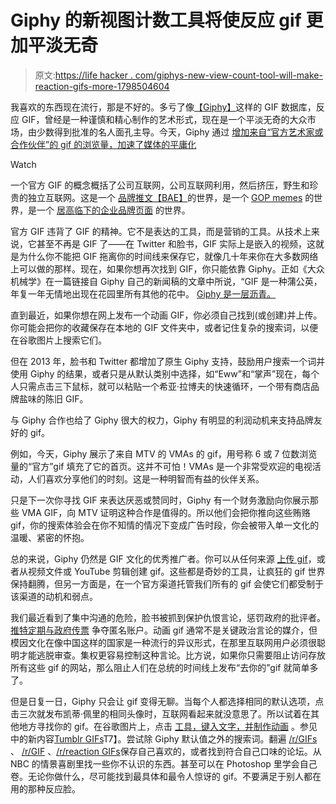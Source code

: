 # Giphy 的新视图计数工具将使反应 gif 更加平淡无奇

> 原文:[https://life hacker . com/giphys-new-view-count-tool-will-make-reaction-gifs-more-1798504604](https://lifehacker.com/giphys-new-view-count-tool-will-make-reaction-gifs-more-1798504604)

我喜欢的东西现在流行，那是不好的。多亏了像[【Giphy】](https://giphy.com/)这样的 GIF 数据库，反应 GIF，曾经是一种谨慎和精心制作的艺术形式，现在是一个平淡无奇的大众市场，由少数得到批准的名人面孔主导。今天，Giphy 通过 [增加来自“官方艺术家或合作伙伴”的 gif 的浏览量，加速了媒体的平庸化](https://medium.com/@giphy/introducing-gif-view-counts-e3ec1899e7bd)

Watch

一个官方 GIF 的概念概括了公司互联网，公司互联网利用，然后挤压，野生和珍贵的独立互联网。这是一个 [品牌推文【BAE】](https://twitter.com/brandssayingbae)的世界，是一个 [GOP memes](http://mashable.com/2017/06/07/gop-meme-fail/) 的世界，是一个 [居高临下的企业品牌页面](https://www.facebook.com/corporatebollocks/) 的世界。

官方 GIF 违背了 GIF 的精神。它不是表达的工具，而是营销的工具。从技术上来说，它甚至不再是 GIF 了——在 Twitter 和脸书，GIF 实际上是嵌入的视频，这就是为什么你不能把 GIF 拖离你的时间线来保存它，就像几十年来你在大多数网络上可以做的那样。现在，如果你想再次找到 GIF，你只能依靠 Giphy。正如《大众机械学》在一篇链接自 Giphy 自己的新闻稿的文章中所说，“GIF 是一种蒲公英，年复一年无情地出现在花园里所有其他的花中。 [Giphy 是一层沥青。](http://www.popularmechanics.com/technology/a21457/the-gif-is-dead-long-live-the-gif/)

直到最近，如果你想在网上发布一个动画 GIF，你必须自己找到(或创建)并上传。你可能会把你的收藏保存在本地的 GIF 文件夹中，或者记住复杂的搜索词，以便在谷歌图片上搜索它们。

但在 2013 年，脸书和 Twitter 都增加了原生 Giphy 支持，鼓励用户搜索一个词并使用 Giphy 的结果，或者只是从默认类别中选择，如“Eww”和“掌声”现在，每个人只需点击三下鼠标，就可以粘贴一个希亚·拉博夫的快速循环，一个带有商店品牌盐味的陈旧 GIF。

与 Giphy 合作也给了 Giphy 很大的权力，Giphy 有明显的利润动机来支持品牌友好的 gif。

例如，今天，Giphy 展示了来自 MTV 的 VMAs 的 gif，用号称 6 或 7 位数浏览量的“官方”gif 填充了它的首页。这并不可怕！VMAs 是一个非常受欢迎的电视活动，人们喜欢分享他们的时刻。这是一种明智而有益的伙伴关系。

只是下一次你寻找 GIF 来表达厌恶或赞同时，Giphy 有一个财务激励向你展示那些 VMA GIF，向 MTV 证明这种合作是值得的。所以他们会把你推向这些贿赂 gif，你的搜索体验会在你不知情的情况下变成广告时段，你会被带入单一文化的温暖、紧密的怀抱。

总的来说，Giphy 仍然是 GIF 文化的优秀推广者。你可以从任何来源 [上传 gif](https://giphy.com/create/gifmaker)，或者从视频文件或 YouTube 剪辑创建 gif。这些都是奇妙的工具，让疯狂的 gif 世界保持翻腾，但另一方面是，在一个官方渠道托管我们所有的 gif 会使它们都受制于该渠道的动机和弱点。

我们最近看到了集中沟通的危险，脸书被抓到保护仇恨言论，惩罚政府的批评者。 [推特定期与政府传票](http://www.npr.org/sections/thetwo-way/2017/04/06/522914335/twitter-sues-homeland-security-to-protect-anonymity-of-alt-immigration-account) 争夺匿名账户。动画 gif 通常不是关键政治言论的媒介，但模因文化在像中国这样的国家是一种流行的异议形式，在那里互联网用户必须很聪明才能逃脱审查。集权更容易控制这种言论。比方说，如果你只需要阻止访问存放所有这些 gif 的网站，那么阻止人们在总统的时间线上发布“去你的”gif 就简单多了。

但是日复一日，Giphy 只会让 gif 变得无聊。当每个人都选择相同的默认选项，点击三次就发布凯蒂·佩里的相同头像时，互联网看起来就没意思了。所以试着在其他地方寻找你的 gif。在谷歌图片上，点击 [工具，键入文字，并制作动画](https://www.google.com/search?tbs=itp%3Aanimated&tbm=isch&sa=1&q=happy+dog) 。参见中的新内容[Tumblr GIFs](https://www.tumblr.com/explore/gifs)T7】。尝试除 Giphy 默认值之外的搜索词。翻遍 [/r/GIFs](https://www.reddit.com/r/gifs/) 、 [/r/GIF](https://www.reddit.com/r/gif/) 、[/r/reaction GIFs](https://www.reddit.com/r/reactiongifs/)保存自己喜欢的，或者找到符合自己口味的论坛。从 NBC 的情景喜剧里找一些你不认识的东西。甚至可以在 Photoshop 里学会自己卷。无论你做什么，尽可能找到最具体和最令人惊讶的 gif。不要满足于别人都在用的那种反应脸。